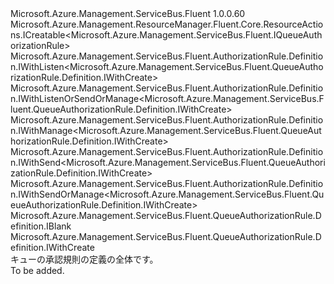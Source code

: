 <Type Name="IDefinition" FullName="Microsoft.Azure.Management.ServiceBus.Fluent.QueueAuthorizationRule.Definition.IDefinition">
  <TypeSignature Language="C#" Value="public interface IDefinition : Microsoft.Azure.Management.ResourceManager.Fluent.Core.ResourceActions.ICreatable&lt;Microsoft.Azure.Management.ServiceBus.Fluent.IQueueAuthorizationRule&gt;, Microsoft.Azure.Management.ServiceBus.Fluent.AuthorizationRule.Definition.IWithListen&lt;Microsoft.Azure.Management.ServiceBus.Fluent.QueueAuthorizationRule.Definition.IWithCreate&gt;, Microsoft.Azure.Management.ServiceBus.Fluent.AuthorizationRule.Definition.IWithListenOrSendOrManage&lt;Microsoft.Azure.Management.ServiceBus.Fluent.QueueAuthorizationRule.Definition.IWithCreate&gt;, Microsoft.Azure.Management.ServiceBus.Fluent.AuthorizationRule.Definition.IWithManage&lt;Microsoft.Azure.Management.ServiceBus.Fluent.QueueAuthorizationRule.Definition.IWithCreate&gt;, Microsoft.Azure.Management.ServiceBus.Fluent.AuthorizationRule.Definition.IWithSend&lt;Microsoft.Azure.Management.ServiceBus.Fluent.QueueAuthorizationRule.Definition.IWithCreate&gt;, Microsoft.Azure.Management.ServiceBus.Fluent.AuthorizationRule.Definition.IWithSendOrManage&lt;Microsoft.Azure.Management.ServiceBus.Fluent.QueueAuthorizationRule.Definition.IWithCreate&gt;, Microsoft.Azure.Management.ServiceBus.Fluent.QueueAuthorizationRule.Definition.IBlank, Microsoft.Azure.Management.ServiceBus.Fluent.QueueAuthorizationRule.Definition.IWithCreate" />
  <TypeSignature Language="ILAsm" Value=".class public interface auto ansi abstract IDefinition implements class Microsoft.Azure.Management.ResourceManager.Fluent.Core.ResourceActions.ICreatable`1&lt;class Microsoft.Azure.Management.ServiceBus.Fluent.IQueueAuthorizationRule&gt;, class Microsoft.Azure.Management.ResourceManager.Fluent.Core.ResourceActions.IIndexable, class Microsoft.Azure.Management.ServiceBus.Fluent.AuthorizationRule.Definition.IWithListen`1&lt;class Microsoft.Azure.Management.ServiceBus.Fluent.QueueAuthorizationRule.Definition.IWithCreate&gt;, class Microsoft.Azure.Management.ServiceBus.Fluent.AuthorizationRule.Definition.IWithListenOrSendOrManage`1&lt;class Microsoft.Azure.Management.ServiceBus.Fluent.QueueAuthorizationRule.Definition.IWithCreate&gt;, class Microsoft.Azure.Management.ServiceBus.Fluent.AuthorizationRule.Definition.IWithManage`1&lt;class Microsoft.Azure.Management.ServiceBus.Fluent.QueueAuthorizationRule.Definition.IWithCreate&gt;, class Microsoft.Azure.Management.ServiceBus.Fluent.AuthorizationRule.Definition.IWithSend`1&lt;class Microsoft.Azure.Management.ServiceBus.Fluent.QueueAuthorizationRule.Definition.IWithCreate&gt;, class Microsoft.Azure.Management.ServiceBus.Fluent.AuthorizationRule.Definition.IWithSendOrManage`1&lt;class Microsoft.Azure.Management.ServiceBus.Fluent.QueueAuthorizationRule.Definition.IWithCreate&gt;, class Microsoft.Azure.Management.ServiceBus.Fluent.QueueAuthorizationRule.Definition.IBlank, class Microsoft.Azure.Management.ServiceBus.Fluent.QueueAuthorizationRule.Definition.IWithCreate" />
  <TypeSignature Language="DocId" Value="T:Microsoft.Azure.Management.ServiceBus.Fluent.QueueAuthorizationRule.Definition.IDefinition" />
  <TypeSignature Language="VB.NET" Value="Public Interface IDefinition&#xA;Implements IBlank, ICreatable(Of IQueueAuthorizationRule), IWithCreate, IWithListen(Of IWithCreate), IWithListenOrSendOrManage(Of IWithCreate), IWithManage(Of IWithCreate), IWithSend(Of IWithCreate), IWithSendOrManage(Of IWithCreate)" />
  <TypeSignature Language="F#" Value="type IDefinition = interface&#xA;    interface IBlank&#xA;    interface IWithListenOrSendOrManage&lt;IWithCreate&gt;&#xA;    interface IWithListen&lt;IWithCreate&gt;&#xA;    interface IWithSendOrManage&lt;IWithCreate&gt;&#xA;    interface IWithSend&lt;IWithCreate&gt;&#xA;    interface IWithManage&lt;IWithCreate&gt;&#xA;    interface IWithCreate&#xA;    interface ICreatable&lt;IQueueAuthorizationRule&gt;&#xA;    interface IIndexable" />
  <AssemblyInfo>
    <AssemblyName>Microsoft.Azure.Management.ServiceBus.Fluent</AssemblyName>
    <AssemblyVersion>1.0.0.60</AssemblyVersion>
  </AssemblyInfo>
  <Interfaces>
    <Interface>
      <InterfaceName>Microsoft.Azure.Management.ResourceManager.Fluent.Core.ResourceActions.ICreatable&lt;Microsoft.Azure.Management.ServiceBus.Fluent.IQueueAuthorizationRule&gt;</InterfaceName>
    </Interface>
    <Interface>
      <InterfaceName>Microsoft.Azure.Management.ServiceBus.Fluent.AuthorizationRule.Definition.IWithListen&lt;Microsoft.Azure.Management.ServiceBus.Fluent.QueueAuthorizationRule.Definition.IWithCreate&gt;</InterfaceName>
    </Interface>
    <Interface>
      <InterfaceName>Microsoft.Azure.Management.ServiceBus.Fluent.AuthorizationRule.Definition.IWithListenOrSendOrManage&lt;Microsoft.Azure.Management.ServiceBus.Fluent.QueueAuthorizationRule.Definition.IWithCreate&gt;</InterfaceName>
    </Interface>
    <Interface>
      <InterfaceName>Microsoft.Azure.Management.ServiceBus.Fluent.AuthorizationRule.Definition.IWithManage&lt;Microsoft.Azure.Management.ServiceBus.Fluent.QueueAuthorizationRule.Definition.IWithCreate&gt;</InterfaceName>
    </Interface>
    <Interface>
      <InterfaceName>Microsoft.Azure.Management.ServiceBus.Fluent.AuthorizationRule.Definition.IWithSend&lt;Microsoft.Azure.Management.ServiceBus.Fluent.QueueAuthorizationRule.Definition.IWithCreate&gt;</InterfaceName>
    </Interface>
    <Interface>
      <InterfaceName>Microsoft.Azure.Management.ServiceBus.Fluent.AuthorizationRule.Definition.IWithSendOrManage&lt;Microsoft.Azure.Management.ServiceBus.Fluent.QueueAuthorizationRule.Definition.IWithCreate&gt;</InterfaceName>
    </Interface>
    <Interface>
      <InterfaceName>Microsoft.Azure.Management.ServiceBus.Fluent.QueueAuthorizationRule.Definition.IBlank</InterfaceName>
    </Interface>
    <Interface>
      <InterfaceName>Microsoft.Azure.Management.ServiceBus.Fluent.QueueAuthorizationRule.Definition.IWithCreate</InterfaceName>
    </Interface>
  </Interfaces>
  <Docs>
    <summary>
            キューの承認規則の定義の全体です。
            </summary>
    <remarks>To be added.</remarks>
  </Docs>
  <Members />
</Type>